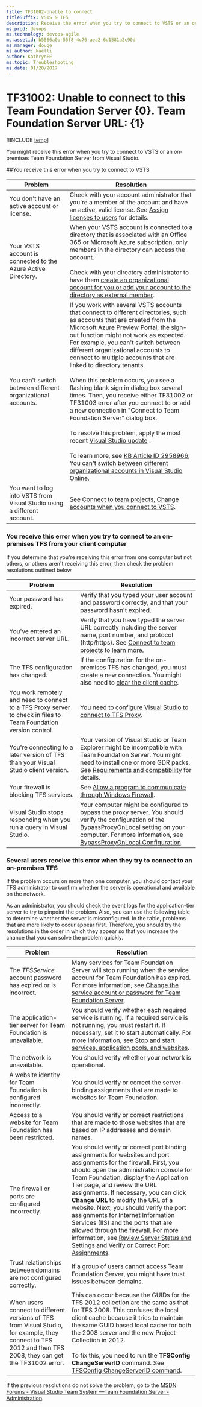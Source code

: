 ```yaml
---
title: TF31002-Unable to connect  
titleSuffix: VSTS & TFS 
description: Receive the error when you try to connect to VSTS or an on-premises Team Foundation Server.
ms.prod: devops
ms.technology: devops-agile
ms.assetid: b5566a0b-55f8-4c76-aea2-6d1581a2c90d
ms.manager: douge
ms.author: kaelli
author: KathrynEE
ms.topic: Troubleshooting
ms.date: 01/20/2017
---
```

# TF31002: Unable to connect to this Team Foundation Server {0}. Team Foundation Server URL: {1}

[!INCLUDE [temp](../../../_shared/dev15-version-header.md)]

You might receive this error when you try to connect to VSTS or an on-premises Team Foundation Server from Visual Studio.  
  
##You receive this error when you try to connect to VSTS   
  
|Problem|Resolution|  
|-------------|----------------|  
|You don't have an active account or license.|Check with your account administrator that you're a member of the account and have an active, valid license. See [Assign licenses to users](../../../../organizations/accounts/add-account-users-from-user-hub.md) for details.| 
|Your VSTS account is connected to the Azure Active Directory.|When your VSTS account is connected to a directory that is associated with an Office 365 or Microsoft Azure subscription, only members in the directory can access the account.<br /><br /> Check with your directory administrator to have them [create an organizational account for you or add your account to the directory as external member](https://docs.microsoft.com/azure/active-directory/active-directory-create-users).|  
|You can't switch between different organizational accounts.|If you work with several VSTS accounts that connect to different directories, such as accounts that are created from the Microsoft Azure Preview Portal, the sign-out function might not work as expected. For example, you can't switch between different organizational accounts to connect to multiple accounts that are linked to directory tenants.<br /><br /> When this problem occurs, you see a flashing blank sign in dialog box several times. Then, you receive either TF31002 or TF31003 error after you connect to or add a new connection in "Connect to Team Foundation Server" dialog box.<br /><br /> To resolve this problem, apply the most recent [Visual Studio update](http://visualstudio.microsoft.com/downloads) .<br /><br /> To learn more, see [KB Article ID 2958966, You can't switch between different organizational accounts in Visual Studio Online](https://support.microsoft.com/en-us/help/2958966/you-can-t-switch-between-different-organizational-accounts-in-visual-studio-online).|  
|You want to log into VSTS from Visual Studio using a different account.|See [Connect to team projects, Change accounts when you connect to VSTS](../../../../user-guide/connect-team-projects.md).|  
  
### You receive this error when you try to connect to an on-premises TFS from your client computer  
  
 If you determine that you're receiving this error from one computer but not others, or others aren't receiving this error, then check the problem resolutions outlined below.  
  
|Problem|Resolution|  
|-------------|----------------|  
|Your password has expired.|Verify that you typed your user account and password correctly, and that your password hasn't expired.|  
|You've entered an incorrect server URL.|Verify that you have typed the server URL correctly including the server name, port number, and protocol (http/https). See [Connect to team projects](../../../../user-guide/connect-team-projects.md) to learn more.|  
|The TFS configuration has changed.|If the configuration for the on-premises TFS has changed, you must create a new connection. You might also need to [clear the client cache](../../../../user-guide/connect-team-projects.md).|  
|You work remotely and need to connect to a TFS Proxy server to check in files to Team Foundation version control.|You need to [configure Visual Studio to connect to TFS Proxy](../../../../user-guide/connect-team-projects.md).|  
|You're connecting to a later version of TFS than your Visual Studio client version.|Your version of Visual Studio or Team Explorer might be incompatible with Team Foundation Server. You might need to install one or more GDR packs. See [Requirements and compatibility](/tfs/server/requirements) for details.|  
|Your firewall is blocking TFS services.|See [Allow a program to communicate through Windows Firewall](https://technet.microsoft.com/en-us/library/cc766312.aspx).|  
|Visual Studio stops responding when you run a query in Visual Studio.|Your computer might be configured to bypass the proxy server. You should verify the configuration of the BypassProxyOnLocal setting on your computer. For more information, see [BypassProxyOnLocal Configuration](https://msdn.microsoft.com/library/ee248646.aspx).|  
  
### Several users receive this error when they try to connect to an on-premises TFS 
  
 If the problem occurs on more than one computer, you should contact your TFS administrator to confirm whether the server is operational and available on the network.  
  
 As an administrator, you should check the event logs for the application-tier server to try to pinpoint the problem. Also, you can use the following table to determine whether the server is misconfigured. In the table, problems that are more likely to occur appear first. Therefore, you should try the resolutions in the order in which they appear so that you increase the chance that you can solve the problem quickly.  
  
|Problem|Resolution|
|-------------|----------------|
|The *TFSService* account password has expired or is incorrect.|Many services for Team Foundation Server will stop running when the service account for Team Foundation has expired. For more information, see [Change the service account or password for Team Foundation Server](/tfs/server/admin/change-service-account-password).|  
|The application-tier server for Team Foundation is unavailable.|You should verify whether each required service is running. If a required service is not running, you must restart it. If necessary, set it to start automatically. For more information, see [Stop and start services, application pools, and websites](/tfs/server/admin/stop-start-stuff).|  
|The network is unavailable.|You should verify whether your network is operational.|  
|A website identity for Team Foundation is configured incorrectly.|You should verify or correct the server binding assignments that are made to websites for Team Foundation. |
|Access to a website for Team Foundation has been restricted.|You should verify or correct restrictions that are made to those websites that are based on IP addresses and domain names. |  
|The firewall or ports are configured incorrectly.|You should verify or correct port binding assignments for websites and port assignments for the firewall. First, you should open the administration console for Team Foundation, display the Application Tier page, and review the URL assignments. If necessary, you can click **Change URL** to modify the URL of a website. Next, you should verify the port assignments for Internet Information Services (IIS) and the ports that are allowed through the firewall. For more information, see [Review Server Status and Settings](/tfs/server/admin/stop-start-stuff) and [Verify or Correct Port Assignments](/tfs/server/architecture/required-ports).|  
|Trust relationships between domains are not configured correctly.|If a group of users cannot access Team Foundation Server, you might have trust issues between domains.|  
|When users connect to different versions of TFS from Visual Studio, for example, they connect to TFS 2012 and then TFS 2008, they can get the TF31002 error.|This can occur because the GUIDs for the TFS 2012 collection are the same as that for TFS 2008. This confuses the local client cache because it tries to maintain the same GUID based local cache for both the 2008 server and the new Project Collection in 2012.<br /><br /> To fix this, you need to run the **TFSConfig ChangeServerID** command. See [TFSConfig ChangeServerID command](/tfs/server/ref/command-line/tfsconfig-cmd#changeserverid).|  
  
 If the previous resolutions do not solve the problem, go to the [MSDN Forums - Visual Studio Team System &mdash;Team Foundation Server - Administration](http://go.microsoft.com/fwlink/?LinkId=54490).